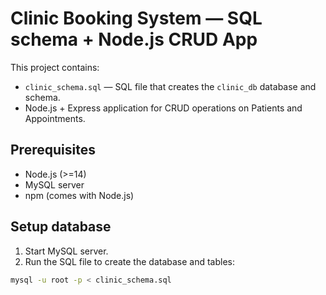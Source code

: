# Clinic Booking System — SQL schema + Node.js CRUD App

This project contains:
- `clinic_schema.sql` — SQL file that creates the `clinic_db` database and schema.
- Node.js + Express application for CRUD operations on Patients and Appointments.

## Prerequisites
- Node.js (>=14)
- MySQL server
- npm (comes with Node.js)

## Setup database
1. Start MySQL server.
2. Run the SQL file to create the database and tables:

```bash
mysql -u root -p < clinic_schema.sql

